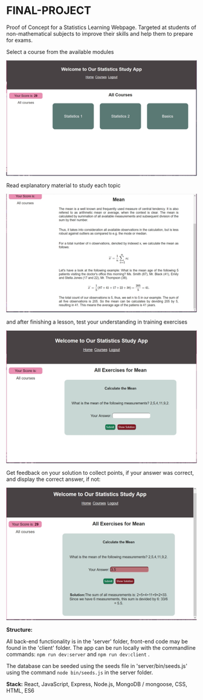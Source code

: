 # FINAL-PROJECT

Proof of Concept for a Statistics Learning Webpage. Targeted at students of non-mathematical subjects to improve their skills and help them to prepare for exams. 

Select a course from the available modules

![My image](https://github.com/steffriedrichs/FINAL-PROJECT/blob/master/screenshots_for_readme/courses_view.jpg)

Read explanatory material to study each topic

![My image](https://github.com/steffriedrichs/FINAL-PROJECT/blob/master/screenshots_for_readme/topic_explanation.jpg)

and after finishing a lesson, test your understanding in training exercises

![My image](https://github.com/steffriedrichs/FINAL-PROJECT/blob/master/screenshots_for_readme/exercise_mean.jpg)

Get feedback on your solution to collect points, if your answer was correct, and display the correct answer, if not: 

![My image](https://github.com/steffriedrichs/FINAL-PROJECT/blob/master/screenshots_for_readme/exercise_solution.jpg)


**Structure:** 

All back-end functionality is in the 'server' folder, front-end code may be found in the 'client' folder. The app can be run locally with the commandline commands: `npm run dev:server` and `npm run dev:client` . 

The database can be seeded using the seeds file in 'server/bin/seeds.js' using the command `node bin/seeds.js` in the server folder. 



**Stack:** React, JavaScript, Express, Node.js, MongoDB / mongoose, CSS, HTML, ES6
